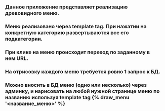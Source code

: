 ### Данное приложение представляет реализацию древовидного меню.
### Меню реализовано через template tag. При нажатии на конкретную категорию развертываются все его подкатегории.
### При клике на меню происходит переход по заданному в нем URL.
### На отрисовку каждого меню требуется ровно 1 запрос к БД.
### Можно вносить в БД меню (одно или несколько) через админку, и нарисовать на любой нужной странице меню по названию используя template tag {% draw_menu '<название_меню>' %}
